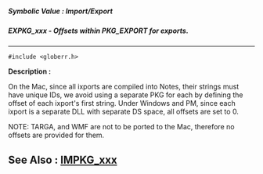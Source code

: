 ##### Symbolic Value : Import/Export
##### EXPKG_xxx - Offsets within PKG_EXPORT for exports.
---
```
#include <globerr.h>
```
**Description :**

On the Mac, since all ixports are compiled into Notes, their strings must have 
unique IDs, we avoid using a separate PKG for each by defining the offset of 
each ixport's first string.  Under Windows and PM, since each ixport is a 
separate DLL with separate DS space, all offsets are set to 0.

NOTE:  TARGA, and WMF are not to be ported to the Mac, therefore no offsets are 
provided for them.

**See Also :**
[IMPKG_xxx](/reference/Symb/IMPKG_xxx)
---

